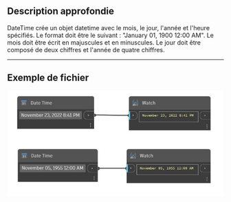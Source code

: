 ## Description approfondie
DateTime crée un objet datetime avec le mois, le jour, l'année et l'heure spécifiés. Le format doit être le suivant : "January 01, 1900 12:00 AM". Le mois doit être écrit en majuscules et en minuscules. Le jour doit être composé de deux chiffres et l'année de quatre chiffres.
___
## Exemple de fichier

![Date Time](./CoreNodeModels.Input.DateTime_img.jpg)

